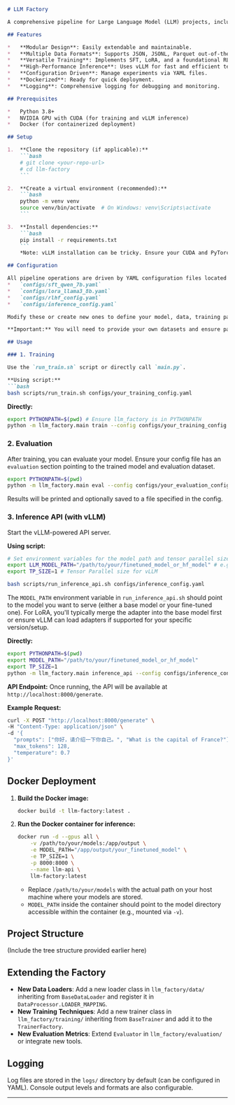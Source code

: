```markdown
# LLM Factory

A comprehensive pipeline for Large Language Model (LLM) projects, including data processing, training (SFT, LoRA, RLHF), evaluation, and high-performance inference with vLLM.

## Features

*   **Modular Design**: Easily extendable and maintainable.
*   **Multiple Data Formats**: Supports JSON, JSONL, Parquet out-of-the-box.
*   **Versatile Training**: Implements SFT, LoRA, and a foundational RLHF (PPO) trainer.
*   **High-Performance Inference**: Uses vLLM for fast and efficient text generation via API.
*   **Configuration Driven**: Manage experiments via YAML files.
*   **Dockerized**: Ready for quick deployment.
*   **Logging**: Comprehensive logging for debugging and monitoring.

## Prerequisites

*   Python 3.8+
*   NVIDIA GPU with CUDA (for training and vLLM inference)
*   Docker (for containerized deployment)

## Setup

1.  **Clone the repository (if applicable):**
    ```bash
    # git clone <your-repo-url>
    # cd llm-factory
    ```

2.  **Create a virtual environment (recommended):**
    ```bash
    python -m venv venv
    source venv/bin/activate  # On Windows: venv\Scripts\activate
    ```

3.  **Install dependencies:**
    ```bash
    pip install -r requirements.txt
    ```
    *Note: vLLM installation can be tricky. Ensure your CUDA and PyTorch versions are compatible. Refer to the [vLLM installation guide](https://docs.vllm.ai/en/latest/getting_started/installation.html).*

## Configuration

All pipeline operations are driven by YAML configuration files located in the `configs/` directory. Examples:
*   `configs/sft_qwen_7b.yaml`
*   `configs/lora_llama3_8b.yaml`
*   `configs/rlhf_config.yaml`
*   `configs/inference_config.yaml`

Modify these or create new ones to define your model, data, training parameters, etc.

**Important:** You will need to provide your own datasets and ensure paths in the config files point to them. For models, specify Hugging Face model identifiers or local paths.

## Usage

### 1. Training

Use the `run_train.sh` script or directly call `main.py`.

**Using script:**
```bash
bash scripts/run_train.sh configs/your_training_config.yaml
```

**Directly:**
```bash
export PYTHONPATH=$(pwd) # Ensure llm_factory is in PYTHONPATH
python -m llm_factory.main train --config configs/your_training_config.yaml
```

### 2. Evaluation

After training, you can evaluate your model. Ensure your config file has an `evaluation` section pointing to the trained model and evaluation dataset.

```bash
export PYTHONPATH=$(pwd)
python -m llm_factory.main eval --config configs/your_evaluation_config.yaml
```
Results will be printed and optionally saved to a file specified in the config.

### 3. Inference API (with vLLM)

Start the vLLM-powered API server.

**Using script:**
```bash
# Set environment variables for the model path and tensor parallel size
export LLM_MODEL_PATH="/path/to/your/finetuned_model_or_hf_model" # e.g., ./output/lora_llama3_8b
export TP_SIZE=1 # Tensor Parallel size for vLLM

bash scripts/run_inference_api.sh configs/inference_config.yaml
```
The `MODEL_PATH` environment variable in `run_inference_api.sh` should point to the model you want to serve (either a base model or your fine-tuned one). For LoRA, you'll typically merge the adapter into the base model first or ensure vLLM can load adapters if supported for your specific version/setup.

**Directly:**
```bash
export PYTHONPATH=$(pwd)
export MODEL_PATH="/path/to/your/finetuned_model_or_hf_model"
export TP_SIZE=1
python -m llm_factory.main inference_api --config configs/inference_config.yaml --port 8000
```

**API Endpoint:**
Once running, the API will be available at `http://localhost:8000/generate`.

**Example Request:**
```bash
curl -X POST "http://localhost:8000/generate" \
-H "Content-Type: application/json" \
-d '{
  "prompts": ["你好，请介绍一下你自己。", "What is the capital of France?"],
  "max_tokens": 128,
  "temperature": 0.7
}'
```

## Docker Deployment

1.  **Build the Docker image:**
    ```bash
    docker build -t llm-factory:latest .
    ```

2.  **Run the Docker container for inference:**
    ```bash
    docker run -d --gpus all \
        -v /path/to/your/models:/app/output \
        -e MODEL_PATH="/app/output/your_finetuned_model" \
        -e TP_SIZE=1 \
        -p 8000:8000 \
        --name llm-api \
        llm-factory:latest
    ```
    *   Replace `/path/to/your/models` with the actual path on your host machine where your models are stored.
    *   `MODEL_PATH` inside the container should point to the model directory accessible within the container (e.g., mounted via `-v`).

## Project Structure

(Include the tree structure provided earlier here)

## Extending the Factory

*   **New Data Loaders**: Add a new loader class in `llm_factory/data/` inheriting from `BaseDataLoader` and register it in `DataProcessor.LOADER_MAPPING`.
*   **New Training Techniques**: Add a new trainer class in `llm_factory/training/` inheriting from `BaseTrainer` and add it to the `TrainerFactory`.
*   **New Evaluation Metrics**: Extend `Evaluator` in `llm_factory/evaluation/` or integrate new tools.

## Logging

Log files are stored in the `logs/` directory by default (can be configured in YAML). Console output levels and formats are also configurable.

---
```